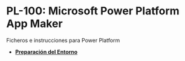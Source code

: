 # PL-100: Microsoft Power Platform App Maker

Ficheros e instrucciones para Power Platform

- **[Preparación del Entorno](./Instructions/Lab00)**

